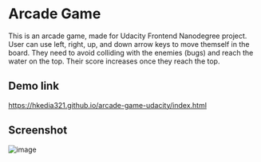 # Arcade Game
This is an arcade game, made for Udacity Frontend Nanodegree project. User can use left, right, up, and down arrow keys to move themself in the board. They need to avoid colliding with the enemies (bugs) and reach the water on the top. Their score increases once they reach the top.

## Demo link
https://hkedia321.github.io/arcade-game-udacity/index.html

## Screenshot

![image](https://user-images.githubusercontent.com/17807257/46789082-4a789500-cd59-11e8-9165-e6a9e7e3e6ba.png)
